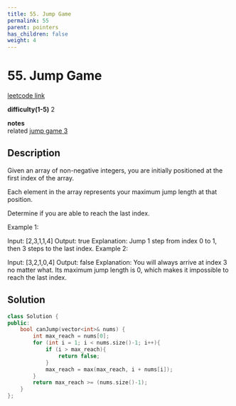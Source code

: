 ```yaml
---
title: 55. Jump Game
permalink: 55
parent: pointers
has_children: false
weight: 4
---
```

# 55. Jump Game
[leetcode link](https://leetcode.com/problems/jump-game/)

**difficulty(1-5)** 
2

**notes**   
related [jump game 3](1306)

## Description
Given an array of non-negative integers, you are initially positioned at the first index of the array.

Each element in the array represents your maximum jump length at that position.

Determine if you are able to reach the last index.

Example 1:

Input: [2,3,1,1,4]
Output: true
Explanation: Jump 1 step from index 0 to 1, then 3 steps to the last index.
Example 2:

Input: [3,2,1,0,4]
Output: false
Explanation: You will always arrive at index 3 no matter what. Its maximum
             jump length is 0, which makes it impossible to reach the last index.

## Solution
```c++
class Solution {
public:
    bool canJump(vector<int>& nums) {
        int max_reach = nums[0];
        for (int i = 1; i < nums.size()-1; i++){
            if (i > max_reach){
                return false;
            }
            max_reach = max(max_reach, i + nums[i]);
        }
        return max_reach >= (nums.size()-1);
    }
};
```


